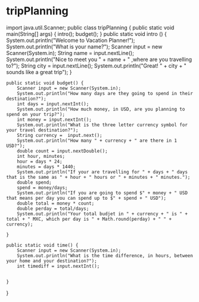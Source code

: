 # tripPlanning

import java.util.Scanner;
public class tripPlanning {
    public static void main(String[] args) {
        intro();
        budget();
    }
    public static void intro () {
        System.out.println("Welcome to Vacation Planner!");
        System.out.println("What is your name?");
        Scanner input = new Scanner(System.in);
        String name = input.nextLine();
        System.out.println("Nice to meet you " + name + " ,where are you travelling to?");
        String city = input.nextLine();
        System.out.println("Great! " + city + " sounds like a great trip");
    }

    public static void budget() {
        Scanner input = new Scanner(System.in);
        System.out.println("How many days are they going to spend in their destination?");
        int days = input.nextInt();
        System.out.println("How much money, in USD, are you planning to spend on your trip?");
        int money = input.nextInt();
        System.out.println("What is the three letter currency symbol for your travel destination?");
        String currency =  input.next();
        System.out.println("How many " + currency + " are there in 1 USD?");
        double count = input.nextDouble();
        int hour, minutes;
        hour = days * 24;
        minutes = days * 1440;
        System.out.println("If your are travelling for " + days + " days that is the same as " + hour + " hours or " + minutes + " minutes.");
        double spend;
        spend = money/days;
        System.out.println("If you are going to spend $" + money + " USD that means per day you can spend up to $" + spend + " USD");
        double total = money * count;
        double perday = total/days;
        System.out.println("Your total budjet in " + currency + " is " + total + " MXC, which per day is " + Math.round(perday) + " " + currency);

    }

    public static void time() {
        Scanner input = new Scanner(System.in);
        System.out.println("What is the time difference, in hours, between your home and your destination?");
        int timediff = input.nextInt();
        

    }


}


